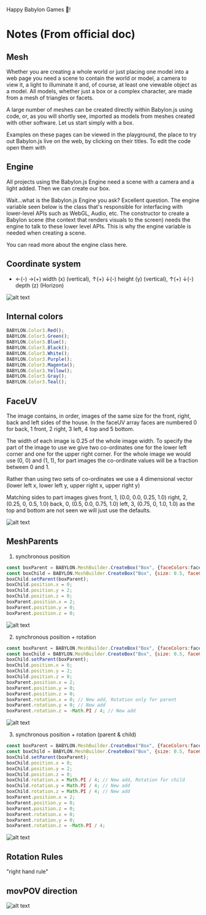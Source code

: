 Happy Babylon Games 🎉!

# Notes (From official doc)

## Mesh
Whether you are creating a whole world or just placing one model into a web page you need a scene to contain the world or model, a camera to view it, a light to illuminate it and, of course, at least one viewable object as a model. All models, whether just a box or a complex character, are made from a mesh of triangles or facets.

A large number of meshes can be created directly within Babylon.js using code, or, as you will shortly see, imported as models from meshes created with other software. Let us start simply with a box.

Examples on these pages can be viewed in the playground, the place to try out Babylon.js live on the web, by clicking on their titles. To edit the code open them with

## Engine
All projects using the Babylon.js Engine need a scene with a camera and a light added. Then we can create our box.

Wait...what is the Babylon.js Engine you ask? Excellent question. The engine variable seen below is the class that's responsible for interfacing with lower-level APIs such as WebGL, Audio, etc. The constructor to create a Babylon scene (the context that renders visuals to the screen) needs the engine to talk to these lower level APIs. This is why the engine variable is needed when creating a scene.

You can read more about the engine class here.

## Coordinate system
- ←(-) →(+) width (x) (vertical),  ↑(+) ↓(-) height (y) (vertical), ↑(+) ↓(-) depth (z) (Horizon)

![alt text](/Images/Coordinate-System.png)

## Internal colors

```javascript
BABYLON.Color3.Red();
BABYLON.Color3.Green();
BABYLON.Color3.Blue();
BABYLON.Color3.Black();
BABYLON.Color3.White();
BABYLON.Color3.Purple();
BABYLON.Color3.Magenta();
BABYLON.Color3.Yellow();
BABYLON.Color3.Gray();
BABYLON.Color3.Teal();
```

## FaceUV

The image contains, in order, images of the same size for the front, right, back and left sides of the house. In the faceUV array faces are numbered 0 for back, 1 front, 2 right, 3 left, 4 top and 5 bottom.

The width of each image is 0.25 of the whole image width. To specify the part of the image to use we give two co-ordinates one for the lower left corner and one for the upper right corner. For the whole image we would use (0, 0) and (1, 1), for part images the co-ordinate values will be a fraction between 0 and 1.

Rather than using two sets of co-ordinates we use a 4 dimensional vector (lower left x, lower left y, upper right x, upper right y)

Matching sides to part images gives
front, 1, (0.0, 0.0, 0.25, 1.0)
right, 2, (0.25, 0, 0.5, 1.0)
back, 0, (0.5, 0.0, 0.75, 1.0)
left, 3, (0.75, 0, 1.0, 1.0)
as the top and bottom are not seen we will just use the defaults.

![alt text](/Images/FaceUV.png)

## MeshParents

1. synchronous position

```javascript
const boxParent = BABYLON.MeshBuilder.CreateBox("Box", {faceColors:faceColors});
const boxChild = BABYLON.MeshBuilder.CreateBox("Box", {size: 0.5, faceColors:faceColors});
boxChild.setParent(boxParent);
boxChild.position.x = 0;
boxChild.position.y = 2;
boxChild.position.z = 0;
boxParent.position.x = 2;
boxParent.position.y = 0;
boxParent.position.z = 0;
```

![alt text](/Images/ParentPosition.png)

2. synchronous position + rotation

```javascript
const boxParent = BABYLON.MeshBuilder.CreateBox("Box", {faceColors:faceColors});
const boxChild = BABYLON.MeshBuilder.CreateBox("Box", {size: 0.5, faceColors:faceColors});
boxChild.setParent(boxParent);
boxChild.position.x = 0;
boxChild.position.y = 2;
boxChild.position.z = 0;
boxParent.position.x = 2;
boxParent.position.y = 0;
boxParent.position.z = 0;
boxParent.rotation.x = 0; // New add, Rotation only for parent
boxParent.rotation.y = 0; // New add
boxParent.rotation.z = -Math.PI / 4; // New add
```

![alt text](/Images/ParentPositionRotation.png)

3. synchronous position + rotation (parent & child)

```javascript
const boxParent = BABYLON.MeshBuilder.CreateBox("Box", {faceColors:faceColors});
const boxChild = BABYLON.MeshBuilder.CreateBox("Box", {size: 0.5, faceColors:faceColors});
boxChild.setParent(boxParent);
boxChild.position.x = 0;
boxChild.position.y = 2;
boxChild.position.z = 0;
boxChild.rotation.x = Math.PI / 4; // New add, Rotation for child
boxChild.rotation.y = Math.PI / 4; // New add
boxChild.rotation.z = Math.PI / 4; // New add
boxParent.position.x = 2;
boxParent.position.y = 0;
boxParent.position.z = 0;
boxParent.rotation.x = 0;
boxParent.rotation.y = 0;
boxParent.rotation.z = -Math.PI / 4;
```

![alt text](/Images/ParentPositionRotation2.png)

## Rotation Rules

"right hand rule"

## movPOV direction

![alt text](/Images/movePOV.png)